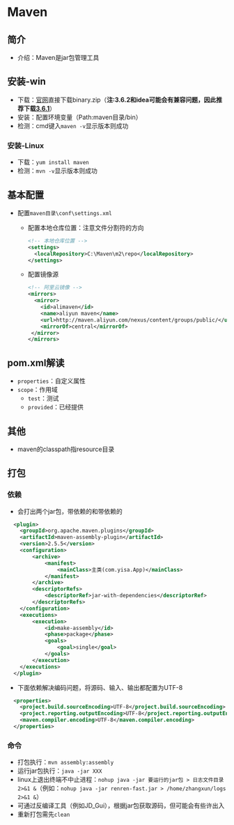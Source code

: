 # Maven

## 简介

- 介绍：Maven是jar包管理工具

## 安装-win

- 下载：[官网](https://maven.apache.org/download.cgi)直接下载binary.zip（**注:3.6.2和idea可能会有兼容问题，因此推荐下载[3.6.1](http://apache.mirror.amaze.com.au/maven/maven-3/)**）
- 安装：配置环境变量（Path:maven目录/bin）
- 检测：cmd键入`maven -v`显示版本则成功

### 安装-Linux

- 下载：`yum install maven`
- 检测：`mvn -v`显示版本则成功

## 基本配置

- 配置`maven目录\conf\settings.xml`
  - 配置本地仓库位置：注意文件分割符的方向

    ```xml
    <!-- 本地仓库位置 -->
    <settings>
      <localRepository>C:\Maven\m2\repo</localRepository>
    </settings>
    ```

  - 配置镜像源

    ```xml
    <!-- 阿里云镜像 -->
    <mirrors>
      <mirror>
        <id>alimaven</id>
        <name>aliyun maven</name>
        <url>http://maven.aliyun.com/nexus/content/groups/public/</url>
        <mirrorOf>central</mirrorOf>
     </mirror>
    </mirrors>
    ```

## pom.xml解读

- `properties`：自定义属性
- `scope`：作用域
  - `test`：测试
  - `provided`：已经提供

## 其他

- maven的classpath指resource目录

## 打包

### 依赖

- 会打出两个jar包，带依赖的和带依赖的
  
```xml
  <plugin>
    <groupId>org.apache.maven.plugins</groupId>
    <artifactId>maven-assembly-plugin</artifactId>
    <version>2.5.5</version>
    <configuration>
        <archive>
            <manifest>
                <mainClass>主类(com.yisa.App)</mainClass>
            </manifest>
        </archive>
        <descriptorRefs>
            <descriptorRef>jar-with-dependencies</descriptorRef>
        </descriptorRefs>
    </configuration>
    <executions>
        <execution>
            <id>make-assembly</id>
            <phase>package</phase>
            <goals>
                <goal>single</goal>
            </goals>
        </execution>
    </executions>
  </plugin>
```

- 下面依赖解决编码问题，将源码、输入、输出都配置为UTF-8

```xml
  <properties>
    <project.build.sourceEncoding>UTF-8</project.build.sourceEncoding>
    <project.reporting.outputEncoding>UTF-8</project.reporting.outputEncoding>
    <maven.compiler.encoding>UTF-8</maven.compiler.encoding>
  </properties>
```

### 命令

- 打包执行：`mvn assembly:assembly`
- 运行jar包执行：`java -jar XXX`
- linux上退出终端不中止进程：`nohup java -jar 要运行的jar包 > 日志文件目录 2>&1 &`（例如：`nohup java -jar renren-fast.jar > /home/zhangxun/logs 2>&1 &`）
- 可通过反编译工具（例如JD_Gui），根据jar包获取源码，但可能会有些许出入
- 重新打包需先`clean`
